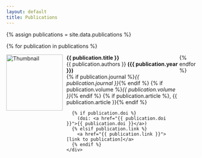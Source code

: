 ```yaml
---
layout: default
title: Publications
---
```


{% assign publications = site.data.publications %}

{% for publication in publications %}
  <div style="display: flex; align-items: flex-start; margin-bottom: 1em;">
    <img src="{{ publication.image }}" alt="Thumbnail" style="width: 150px; height: auto; margin-right: 10px;">
    <div>
      <strong>{{ publication.title }}</strong><br>
      {{ publication.authors }} <strong>({{ publication.year }})</strong><br>
      {% if publication.journal %}<em>{{ publication.journal }}</em>{% endif %}
      {% if publication.volume %}<em>{{ publication.volume }}</em>{% endif %}
      {% if publication.article %}, {{ publication.article }}{% endif %}<br>
      
      {% if publication.doi %}
        (doi: <a href="{{ publication.doi }}">{{ publication.doi }}</a>)
      {% elsif publication.link %}
        <a href="{{ publication.link }}">[link to publication]</a>
      {% endif %}
    </div>
  </div>
  <hr>
{% endfor %}
